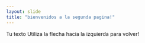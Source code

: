 ```yaml
---
layout: slide 
title: "bienvenidos a la segunda pagina!"
---
```

Tu texto
Utiliza la flecha hacia la izquierda para volver!
